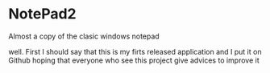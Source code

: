 # NotePad2
Almost a copy of the clasic windows notepad


well. First I should say that this is my firts released application and I put it on Github hoping that everyone who see this project give advices
to improve it



